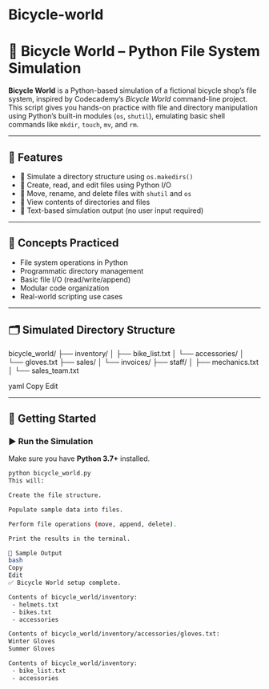 # Bicycle-world
# 🚴 Bicycle World – Python File System Simulation

**Bicycle World** is a Python-based simulation of a fictional bicycle shop’s file system, inspired by Codecademy’s *Bicycle World* command-line project. This script gives you hands-on practice with file and directory manipulation using Python’s built-in modules (`os`, `shutil`), emulating basic shell commands like `mkdir`, `touch`, `mv`, and `rm`.

---

## 📌 Features

- 📁 Simulate a directory structure using `os.makedirs()`
- 📝 Create, read, and edit files using Python I/O
- 🔁 Move, rename, and delete files with `shutil` and `os`
- 📄 View contents of directories and files
- 🧪 Text-based simulation output (no user input required)

---

## 🧠 Concepts Practiced

- File system operations in Python
- Programmatic directory management
- Basic file I/O (read/write/append)
- Modular code organization
- Real-world scripting use cases

---

## 🗂️ Simulated Directory Structure

bicycle_world/
├── inventory/
│ ├── bike_list.txt
│ └── accessories/
│ └── gloves.txt
├── sales/
│ └── invoices/
├── staff/
│ ├── mechanics.txt
│ └── sales_team.txt

yaml
Copy
Edit

---

## 🚀 Getting Started

### ▶ Run the Simulation

Make sure you have **Python 3.7+** installed.

```bash
python bicycle_world.py
This will:

Create the file structure.

Populate sample data into files.

Perform file operations (move, append, delete).

Print the results in the terminal.

🧪 Sample Output
bash
Copy
Edit
✅ Bicycle World setup complete.

Contents of bicycle_world/inventory:
 - helmets.txt
 - bikes.txt
 - accessories

Contents of bicycle_world/inventory/accessories/gloves.txt:
Winter Gloves
Summer Gloves

Contents of bicycle_world/inventory:
 - bike_list.txt
 - accessories
